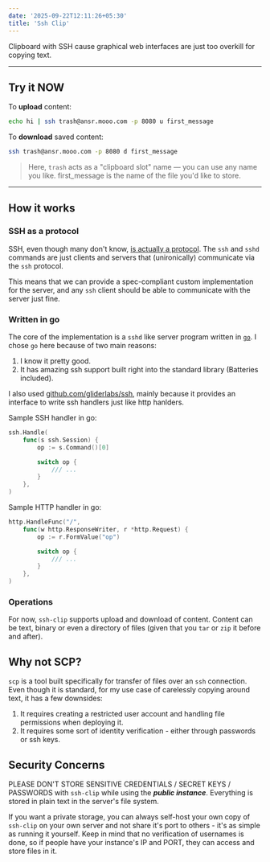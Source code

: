 ```yaml
---
date: '2025-09-22T12:11:26+05:30'
title: 'Ssh Clip'
---
```



Clipboard with SSH cause graphical web interfaces are just too overkill for copying text.

---

<!--more-->

## Try it NOW

To **upload** content:

```sh
echo hi | ssh trash@ansr.mooo.com -p 8080 u first_message
```

To **download** saved content:

```sh
ssh trash@ansr.mooo.com -p 8080 d first_message
```

> Here, `trash` acts as a "clipboard slot" name — you can use any name you like.
first_message is the name of the file you'd like to store.


---

## How it works

### SSH as a protocol

SSH, even though many don't know, [is actually a protocol](https://datatracker.ietf.org/doc/html/rfc4251). The `ssh` and `sshd` commands are just clients and servers that (unironically) communicate via the `ssh` protocol.

This means that we can provide a spec-compliant custom implementation for the server, and any `ssh` client should be able to communicate with the server just fine.

### Written in go

The core of the implementation is a `sshd` like server program written in [`go`](https://go.dev/). I chose `go` here because of two main reasons:

1. I know it pretty good.
2. It has amazing ssh support built right into the standard library (Batteries included).

I also used [github.com/gliderlabs/ssh](https://github.com/gliderlabs/ssh), mainly because it provides an interface to write ssh handlers just like http hanlders.

Sample SSH handler in go:
```go
ssh.Handle(
    func(s ssh.Session) {
        op := s.Command()[0]

        switch op {
            /// ...
        }
    },
)

```

Sample HTTP handler in go:
```go
http.HandleFunc("/",
    func(w http.ResponseWriter, r *http.Request) {
        op := r.FormValue("op")

        switch op {
            /// ...
        }
    },
)
```

### Operations

For now, `ssh-clip` supports upload and download of content. Content can be text, binary or even a directory of files (given that you `tar` or `zip` it before and after).

## Why not SCP?

`scp` is a tool built specifically for transfer of files over an `ssh` connection. Even though it is standard, for my use case of carelessly copying around text, it has a few downsides:

1. It requires creating a restricted user account and handling file permissions when deploying it.
2. It requires some sort of identity verification - either through passwords or ssh keys.

## Security Concerns

PLEASE DON'T STORE SENSITIVE CREDENTIALS / SECRET KEYS / PASSWORDS with `ssh-clip` while using the ***public instance***. Everything is stored in plain text in the server's file system.

If you want a private storage, you can always self-host your own copy of `ssh-clip` on your own server and not share it's port to others - it's as simple as running it yourself. Keep in mind that no verification of usernames is done, so if people have your instance's IP and PORT, they can access and store files in it.

